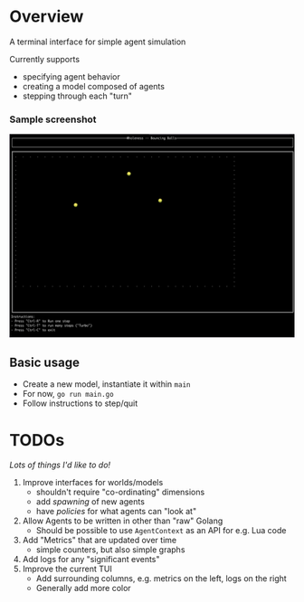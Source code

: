 
# Overview

A terminal interface for simple agent simulation

Currently supports
- specifying agent behavior
- creating a model composed of agents
- stepping through each "turn"

### Sample screenshot

!["Bouncing balls" model](wholeness-sample-screenshot.png)

## Basic usage

- Create a new model, instantiate it within `main`
- For now, `go run main.go`
- Follow instructions to step/quit

# TODOs

_Lots of things I'd like to do!_

1. Improve interfaces for worlds/models 
   - shouldn't require "co-ordinating" dimensions
   - add _spawning_ of new agents
   - have _policies_ for what agents can "look at"
2. Allow Agents to be written in other than "raw" Golang
   - Should be possible to use `AgentContext` as an API for e.g. Lua code
3. Add "Metrics" that are updated over time
   - simple counters, but also simple graphs
4. Add logs for any "significant events"
5. Improve the current TUI
   - Add surrounding columns, e.g. metrics on the left, logs on the right
   - Generally add more color

